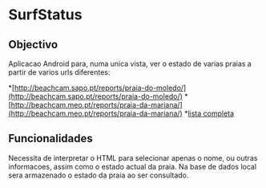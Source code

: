 SurfStatus
==========

## Objectivo
Aplicacao Android para, numa unica vista, ver o estado de varias praias a partir de varios urls diferentes:

*[http://beachcam.sapo.pt/reports/praia-do-moledo/](http://beachcam.sapo.pt/reports/praia-do-moledo/)
*[http://beachcam.meo.pt/reports/praia-da-mariana/](http://beachcam.meo.pt/reports/praia-da-mariana/)
*[lista completa](http://beachcam.meo.pt/reports/)


## Funcionalidades
Necessita de interpretar o HTML para selecionar apenas o nome, ou outras informacoes, assim como o estado actual da praia.
Na base de dados local sera armazenado o estado da praia ao ser consultado.

